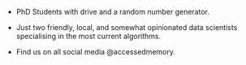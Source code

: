 - PhD Students with drive and a random number generator.
- Just two friendly, local, and somewhat opinionated data scientists specialising in the most current algorithms.

- Find us on all social media @accessedmemory.
